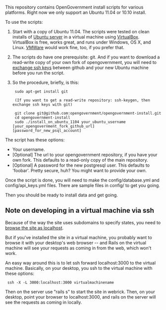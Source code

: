 This repository contains OpenGovernment install scripts for various platforms.
Right now we only support an Ubuntu 11.04 or 10.10 install.

To use the scripts:

1. Start with a copy of Ubuntu 11.04. The scripts were tested on clean installs of [Ubuntu server](http://www.ubuntu.com/server/get-ubuntu/download) in a virtual machine using [VirtualBox](http://www.virtualbox.org/). VirtualBox is free, works great, and runs under Windows, OS X, and Linux. [VMWare](http://www.vmware.com/) would work fine, too, if you prefer that.

2. The scripts do have one prerequisite: git. And if you want to download a read-write copy of your own fork of opengovernment, you will need to [exchange ssh keys](http://help.github.com/linux-key-setup/) between github and your new Ubuntu machine before you run the script.

3. So the procedure, briefly, is this:

        sudo apt-get install git
    
        (If you want to get a read-write repository: ssh-keygen, then exchange ssh keys with git)
    
        git clone git@github.com:opengovernment/opengovernment-install.git
        cd opengovernment-install
        sudo ./install_on_ubuntu_1104 your_ubuntu_username [your_opengovernment_fork_github_url] [password_for_new_psql_account]


The script has these options:

* Your username. 
* [Optional] The url to your opengovernment repository, if you have your own fork. This defaults to a read-only copy of the main repository.
* [Optional] A password for the new postgresql user. This defaults to 'foobar'. Pretty secure, huh? You might want to provide your own.

Once the script is done, you will need to make the config/database.yml and config/api_keys.yml files. There are sample files in config/ to get you going.

Then you should be ready to install data and get going.

## Note on developing in a virtual machine via ssh

Because of the way the site uses subdomains to specify states, you need to [browse the site as localhost](https://raw.github.com/gist/403002/7e1b16a04e5e66b5ece8922806e924715d482d6b/gistfile1.txt). 

But if you've installed the site in a virtual machine, you probably want to browse it with your desktop's web browser -- and Rails on the virtual machine will see your requests as coming in from the web, which won't work.

An easy way around this is to let ssh forward localhost:3000 to the virtual machine. Basically, on your desktop, you ssh to the virtual machine with these options:

     ssh -X -L 3000:localhost:3000 virtualmachinename

Then on the server use "rails s" to start the site in webrick. Then, on your desktop, point your browser to localhost:3000, and rails on the server will see the requests as coming in locally.
